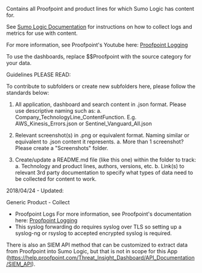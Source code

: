Contains all Proofpoint and product lines for which Sumo Logic has content for.

See [Sumo Logic Documentation](https://help.sumologic.com/) for instructions on how to collect logs and metrics for use with content.

For more information, see Proofpoint's Youtube here:
[Proofpoint Logging](https://www.youtube.com/watch?v=qPOgaXB6xBw)


To use the dashboards, replace $$Proofpoint with the source category for your data.


Guidelines PLEASE READ:

To contribute to subfolders or create new subfolders here, please follow the standards below:

1. All application, dashboard and search content in .json format. Please use descriptive naming such as:
   a. Company_TechnologyLine_ContentFunction. E.g. AWS_Kinesis_Errors.json or Sentinel_Vanguard_All.json

2. Relevant screenshot(s) in .png or equivalent format. Naming similar or equivalent to .json content it represents.
   a. More than 1 screenshot? Please create a "Screenshots" folder.

3. Create/update a README.md file (like this one) within the folder to track:
   a. Technology and product lines, authors, versions, etc.
   b. Link(s) to relevant 3rd party documentation to specify what types of data need to be collected for content to work.

2018/04/24 - Updated:

  Generic Product - Collect
  - Proofpoint Logs
  For more information, see Proofpoint's documentation here:
  [Proofpoint Logging](https://youtu.be/qPOgaXB6xBw?t=2m6s)
  - This syslog forwarding do requires syslog over TLS so setting up a syslog-ng or rsyslog to accepted encrypted syslog is required.

  There is also an SIEM API method that can be customized to extract data from Proofpoint into Sumo Logic, but that is not in scope for this App (https://help.proofpoint.com/Threat_Insight_Dashboard/API_Documentation/SIEM_API).
